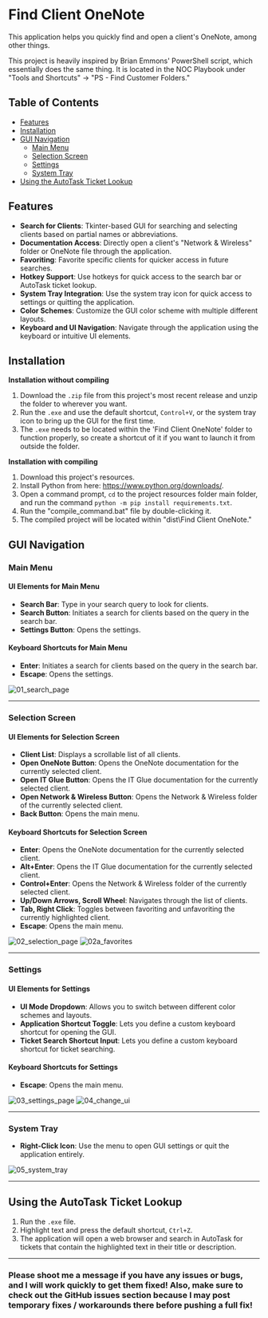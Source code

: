 # Find Client OneNote

This application helps you quickly find and open a client's OneNote, among other things.

This project is heavily inspired by Brian Emmons' PowerShell script, which essentially does the same thing. 
It is located in the NOC Playbook under "Tools and Shortcuts" -> "PS - Find Customer Folders."

## Table of Contents

- [Features](#features)
- [Installation](#installation)
- [GUI Navigation](#gui-navigation)
  - [Main Menu](#main-menu)
  - [Selection Screen](#selection-screen)
  - [Settings](#settings)
  - [System Tray](#system-tray)
- [Using the AutoTask Ticket Lookup](#using-the-autotask-ticket-lookup)

## Features

- **Search for Clients**: Tkinter-based GUI for searching and selecting clients based on partial names or abbreviations.
- **Documentation Access**: Directly open a client's "Network & Wireless" folder or OneNote file through the application.
- **Favoriting**: Favorite specific clients for quicker access in future searches.
- **Hotkey Support**: Use hotkeys for quick access to the search bar or AutoTask ticket lookup.
- **System Tray Integration**: Use the system tray icon for quick access to settings or quitting the application.
- **Color Schemes**: Customize the GUI color scheme with multiple different layouts.
- **Keyboard and UI Navigation**: Navigate through the application using the keyboard or intuitive UI elements.

## Installation

**Installation without compiling**
1. Download the `.zip` file from this project's most recent release and unzip the folder to wherever you want.
2. Run the `.exe` and use the default shortcut, `Control+V`, or the system tray icon to bring up the GUI for the first time.
3. The `.exe` needs to be located within the 'Find Client OneNote' folder to function properly, so create a shortcut of it if you want to launch it from outside the folder.

**Installation with compiling**
1. Download this project's resources.
2. Install Python from here: https://www.python.org/downloads/.
3. Open a command prompt, `cd` to the project resources folder main folder, and run the command `python -m pip install requirements.txt`.
4. Run the "compile_command.bat" file by double-clicking it.
5. The compiled project will be located within "dist\Find Client OneNote."

## GUI Navigation

### Main Menu

#### UI Elements for Main Menu
- **Search Bar**: Type in your search query to look for clients.
- **Search Button**: Initiates a search for clients based on the query in the search bar.
- **Settings Button**: Opens the settings.

#### Keyboard Shortcuts for Main Menu
- **Enter**: Initiates a search for clients based on the query in the search bar.
- **Escape**: Opens the settings.

![01_search_page](Screenshots/01_search_page.png)

---

### Selection Screen

#### UI Elements for Selection Screen
- **Client List**: Displays a scrollable list of all clients.
- **Open OneNote Button**: Opens the OneNote documentation for the currently selected client.
- **Open IT Glue Button**: Opens the IT Glue documentation for the currently selected client.
- **Open Network & Wireless Button**: Opens the Network & Wireless folder of the currently selected client.
- **Back Button**: Opens the main menu.

#### Keyboard Shortcuts for Selection Screen
- **Enter**: Opens the OneNote documentation for the currently selected client.
- **Alt+Enter**: Opens the IT Glue documentation for the currently selected client.
- **Control+Enter**: Opens the Network & Wireless folder of the currently selected client.
- **Up/Down Arrows, Scroll Wheel**: Navigates through the list of clients.
- **Tab, Right Click**: Toggles between favoriting and unfavoriting the currently highlighted client.
- **Escape**: Opens the main menu.

![02_selection_page](Screenshots/02_selection_page.png)
![02a_favorites](Screenshots/02a_favorites.png)

---

### Settings

#### UI Elements for Settings
- **UI Mode Dropdown**: Allows you to switch between different color schemes and layouts.
- **Application Shortcut Toggle**: Lets you define a custom keyboard shortcut for opening the GUI.
- **Ticket Search Shortcut Input**: Lets you define a custom keyboard shortcut for ticket searching.

#### Keyboard Shortcuts for Settings
- **Escape**: Opens the main menu.

![03_settings_page](Screenshots/03_settings_page.png)
![04_change_ui](Screenshots/04_change_ui.png)

---

### System Tray

- **Right-Click Icon**: Use the menu to open GUI settings or quit the application entirely.

![05_system_tray](Screenshots/05_system_tray.png)

---

## Using the AutoTask Ticket Lookup
1. Run the `.exe` file.
2. Highlight text and press the default shortcut, `Ctrl+Z`.
3. The application will open a web browser and search in AutoTask for tickets that contain the highlighted text in their title or description.

---

### Please shoot me a message if you have any issues or bugs, and I will work quickly to get them fixed! Also, make sure to check out the GitHub issues section because I may post temporary fixes / workarounds there before pushing a full fix!

